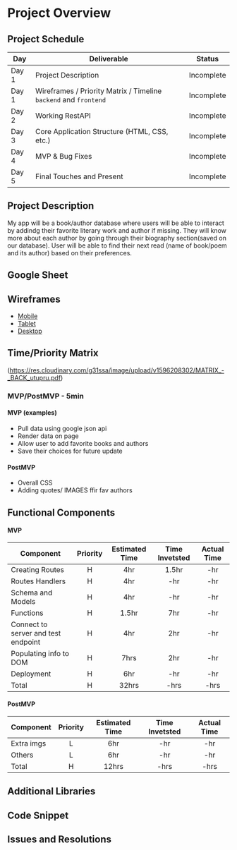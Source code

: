 # Project Overview

## Project Schedule

|  Day | Deliverable | Status
|---|---| ---|
|Day 1| Project Description | Incomplete
|Day 1| Wireframes / Priority Matrix / Timeline `backend` and `frontend`| Incomplete
|Day 2| Working RestAPI | Incomplete
|Day 3| Core Application Structure (HTML, CSS, etc.) | Incomplete
|Day 4| MVP & Bug Fixes | Incomplete
|Day 5| Final Touches and Present | Incomplete

## Project Description

My app will be a book/author database where users will be able to interact by addindg their favorite literary work and author if missing. They will know more about each author by going through their biography section(saved on our database). User will be able to find their next read (name of book/poem and its author) based on their preferences.

## Google Sheet


## Wireframes  
- [Mobile](https://res.cloudinary.com/g31ssa/image/upload/v1596207308/phone_w4xva2.jpg)
- [Tablet](https://res.cloudinary.com/g31ssa/image/upload/v1596207298/Desktop_IPAD_isnq88.jpg)
- [Desktop](https://res.cloudinary.com/g31ssa/image/upload/v1596207298/Desktop_IPAD_isnq88.jpg)

## Time/Priority Matrix 
(https://res.cloudinary.com/g31ssa/image/upload/v1596208302/MATRIX_-_BACK_utupru.pdf)

### MVP/PostMVP - 5min

#### MVP (examples)

- Pull data using google json api
- Render data on page 
- Allow user to add favorite books and authors
- Save their choices for future update 

#### PostMVP 

- Overall CSS 
- Adding quotes/ IMAGES  ffir fav authors 


## Functional Components
#### MVP
| Component | Priority | Estimated Time | Time Invetsted | Actual Time |
| --- | :---: |  :---: | :---: | :---: |
| Creating Routes | H | 4hr | 1.5hr | -hr|
| Routes Handlers | H | 4hr | -hr | -hr|
| Schema and Models | H |4hr | -hr | -hr|
| Functions | H | 1.5hr| 7hr | -hr |
| Connect to server and test endpoint| H | 4hr | 2hr | -hr|
| Populating info to DOM | H | 7hrs| 2hr | -hr |
| Deployment | H | 6hr | -hr | -hr|
| Total | H | 32hrs| -hrs | -hrs |

#### PostMVP
| Component | Priority | Estimated Time | Time Invetsted | Actual Time |
| --- | :---: |  :---: | :---: | :---: |
| Extra imgs | L | 6hr | -hr | -hr|
| Others | L | 6hr | -hr | -hr|
| Total | H | 12hrs| -hrs | -hrs |

## Additional Libraries


## Code Snippet

## Issues and Resolutions
